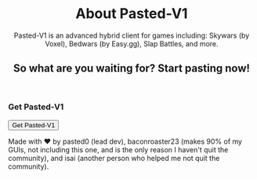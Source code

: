 <!DOCTYPE html>
<html lang="en">
<head>
    <meta charset="UTF-8">
    <meta name="viewport" content="width=device-width, initial-scale=1">
    <link rel="stylesheet" href="styles.css">
</head>
<body>
    <header>
        <h1>About Pasted-V1</h1>
        <p>Pasted-V1 is an advanced hybrid client for games including: Skywars (by Voxel), Bedwars (by Easy.gg), Slap Battles, and more.</p>
        <h2>So what are you waiting for? Start pasting now!</h2>
    </header>
    <footer>
        <h3>Get Pasted-V1</h3>
    <button class="myButton" onclick="redirectUser()">Get Pasted-V1</button>
    <script src="script.js"></script>
    </footer>
    <footer>
        <p>Made with ❤️ by pasted0 (lead dev), baconroaster23 (makes 90% of my GUIs, not including this one, and is the only reason I haven't quit the community), and isai (another person who helped me not quit the community).</p>
    </footer>
</body>
</html>
